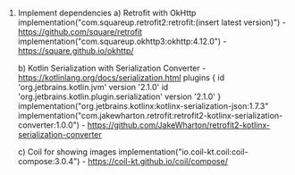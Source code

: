 1. Implement dependencies
   a) Retrofit with OkHttp
   implementation("com.squareup.retrofit2:retrofit:(insert latest version)") - https://github.com/square/retrofit
   implementation("com.squareup.okhttp3:okhttp:4.12.0")  - https://square.github.io/okhttp/

   b) Kotlin Serialization with Serialization Converter  - https://kotlinlang.org/docs/serialization.html
   plugins {
    id 'org.jetbrains.kotlin.jvm' version '2.1.0'
    id 'org.jetbrains.kotlin.plugin.serialization' version '2.1.0'
   }    
   implementation("org.jetbrains.kotlinx:kotlinx-serialization-json:1.7.3" 
   implementation("com.jakewharton.retrofit:retrofit2-kotlinx-serialization-converter:1.0.0") - https://github.com/JakeWharton/retrofit2-kotlinx-serialization-converter

   c) Coil for showing images
   implementation("io.coil-kt.coil:coil-compose:3.0.4")  - https://coil-kt.github.io/coil/compose/
